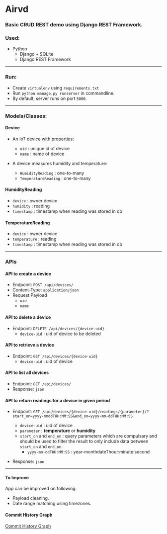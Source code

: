 # Airvd
### Basic CRUD REST demo using Django REST Framework.


### Used:
- Python
    - Django + SQLite
    - Django REST Framework

-----

### Run:
- Create `virtualenv` using `requirements.txt`
- Run `python manage.py runserver` in commandline. 
- By default, server runs on port `5000`.

-----

### Models/Classes:

#### Device
- An IoT device with properties:
    - `uid` : unique id of device
    - `name` : name of device

- A device measures humidity and temperature:
    - `HumidityReading` : one-to-many
    - `TemperatureReading` : one-to-many
    
#### HumidityReading
- `device` : owner device
- `humidity` : reading
- `timestamp` : timestamp when reading was stored in db


#### TemperatureReading
- `device` : owner device
- `temperature` : reading
- `timestamp` : timestamp when reading was stored in db

-----


### APIs

#### API to create a device
- Endpoint: `POST /api/devices/`
- Content-Type: `application/json`
- Request Payload
    - `uid`
    - `name`


#### API to delete a device
- Endpoint: `DELETE /api/devices/{device-uid}`
    - `device-uid` : uid of device to be deleted
    

#### API to retrieve a device
- Endpoint: `GET /api/devices/{device-uid}`
    - `device-uid` : uid of device
    
    
#### API to list all devices
- Endpoint: `GET /api/devices/`
- Response: `json`


#### API to return readings for a device in given period
- Endpoint: `GET /api/devices/{device-uid}/readings/{parameter}/?start_on=yyyy-mmddTHH:MM:SS&end_on=yyyy-mm-ddTHH:MM:SS`
    - `device-uid` : uid of device
    - `parameter` : **temperature** or **humidity**
    - `start_on` and `end_on` :  query parameters which are compulsary and should be used to filter the result to only include data between `start_on` and `end_on`.
        - `yyyy-mm-ddTHH:MM:SS` : year-monthdateThour:minute:second
        
- Response: `json`

-----

#### To Improve
App can be improved on following:
- Payload cleaning.
- Date range matching using timezones.


#### Commit History Graph
[Commit History Graph](https://github.com/alpha74/airvd/blob/master/FORREADME/img/commit_history.png)
